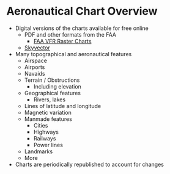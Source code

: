# Aeronautical Chart Overview

* Digital versions of the charts available for free online
  * PDF and other formats from the FAA
    * [FAA VFR Raster Charts](https://www.faa.gov/air_traffic/flight_info/aeronav/digital_products/vfr/)
  * [Skyvector](https://skyvector.com)
* Many topographical and aeronautical features
  * Airspace
  * Airports
  * Navaids
  * Terrain / Obstructions
    * Including elevation
  * Geographical features
    * Rivers, lakes
  * Lines of latitude and longitude
  * Magnetic variation
  * Manmade features
    * Cities
    * Highways
    * Railways
    * Power lines
  * Landmarks
  * More
* Charts are periodically republished to account for changes
